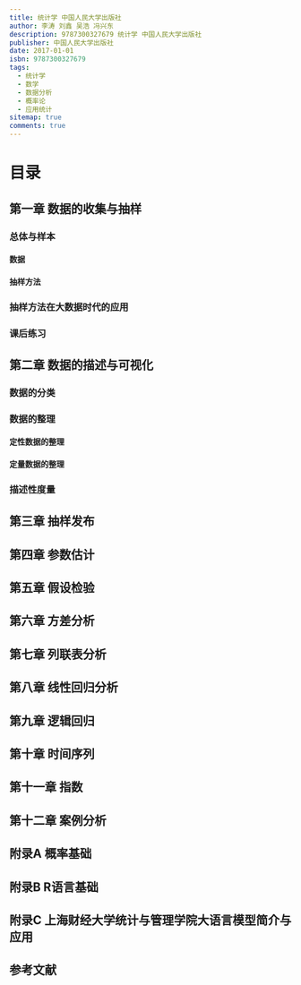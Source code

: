 ```yaml
---
title: 统计学 中国人民大学出版社
author: 李涛 刘鑫 吴浩 冯兴东
description: 9787300327679 统计学 中国人民大学出版社
publisher: 中国人民大学出版社
date: 2017-01-01
isbn: 9787300327679
tags:
  - 统计学
  - 数学
  - 数据分析
  - 概率论
  - 应用统计
sitemap: true
comments: true
---
```


# 目录

## 第一章 数据的收集与抽样
### 总体与样本
#### 数据
#### 抽样方法
### 抽样方法在大数据时代的应用
### 课后练习

## 第二章 数据的描述与可视化
### 数据的分类
### 数据的整理
#### 定性数据的整理
#### 定量数据的整理
### 描述性度量

## 第三章 抽样发布

## 第四章 参数估计

## 第五章 假设检验

## 第六章 方差分析

## 第七章 列联表分析

## 第八章 线性回归分析

## 第九章 逻辑回归

## 第十章 时间序列

## 第十一章 指数

## 第十二章 案例分析

## 附录A 概率基础

## 附录B R语言基础

## 附录C 上海财经大学统计与管理学院大语言模型简介与应用

## 参考文献
